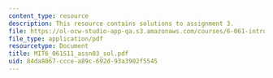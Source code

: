 ```yaml
---
content_type: resource
description: This resource contains solutions to assignment 3.
file: https://ol-ocw-studio-app-qa.s3.amazonaws.com/courses/6-061-introduction-to-electric-power-systems-spring-2011/84da8867cccea89c692d93a3902f5545_MIT6_061S11_assn03_sol.pdf
file_type: application/pdf
resourcetype: Document
title: MIT6_061S11_assn03_sol.pdf
uid: 84da8867-ccce-a89c-692d-93a3902f5545
---
```

